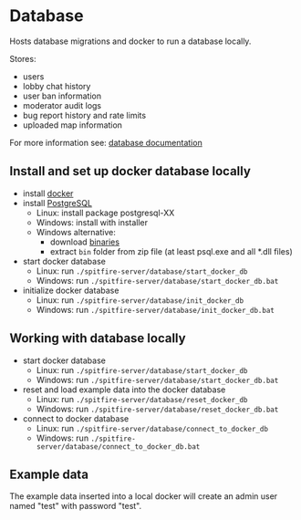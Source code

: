 # Database

Hosts database migrations and docker to run a database locally.

Stores:

- users
- lobby chat history
- user ban information
- moderator audit logs
- bug report history and rate limits
- uploaded map information

For more information see: [database documentation](/docs/development/database/)

## Install and set up docker database locally

- install [docker](https://www.docker.com/products/docker-desktop)
- install [PostgreSQL](https://www.postgresql.org/download/)
  - Linux: install package postgresql-XX
  - Windows: install with installer
  - Windows alternative:
    - download [binaries](https://www.enterprisedb.com/products-services-training/pgbindownload)
    - extract `bin` folder from zip file (at least psql.exe and all *.dll files)
- start docker database
  - Linux: run `./spitfire-server/database/start_docker_db`
  - Windows: run `./spitfire-server/database/start_docker_db.bat`
- initialize docker database
  - Linux: run `./spitfire-server/database/init_docker_db`
  - Windows: run `./spitfire-server/database/init_docker_db.bat`

## Working with database locally

- start docker database
  - Linux: run `./spitfire-server/database/start_docker_db`
  - Windows: run `./spitfire-server/database/start_docker_db.bat`
- reset and load example data into the docker database
  - Linux: run `./spitfire-server/database/reset_docker_db`
  - Windows: run `./spitfire-server/database/reset_docker_db.bat`
- connect to docker database
  - Linux: run `./spitfire-server/database/connect_to_docker_db`
  - Windows: run `./spitfire-server/database/connect_to_docker_db.bat`

## Example data

The example data inserted into a local docker will create an admin user
named "test" with password "test".
